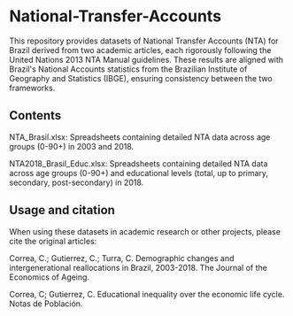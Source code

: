 # National-Transfer-Accounts

This repository provides datasets of National Transfer Accounts (NTA) for Brazil derived from two academic articles, each rigorously following the United Nations 2013 NTA Manual guidelines. These results are aligned with Brazil's National Accounts statistics from the Brazilian Institute of Geography and Statistics (IBGE), ensuring consistency between the two frameworks.

## Contents

NTA_Brasil.xlsx:          Spreadsheets containing detailed NTA data across age groups (0-90+) in 2003 and 2018.

NTA2018_Brasil_Educ.xlsx: Spreadsheets containing detailed NTA data across age groups (0-90+) and educational levels (total, up to primary, secondary, post-secondary) in 2018.

## Usage and citation

When using these datasets in academic research or other projects, please cite the original articles:

Correa, C.; Gutierrez, C.; Turra, C. Demographic changes and intergenerational reallocations in Brazil, 2003-2018. The Journal of the Economics of Ageing.

Correa, C; Gutierrez, C. Educational inequality over the economic life cycle. Notas de Población. 
